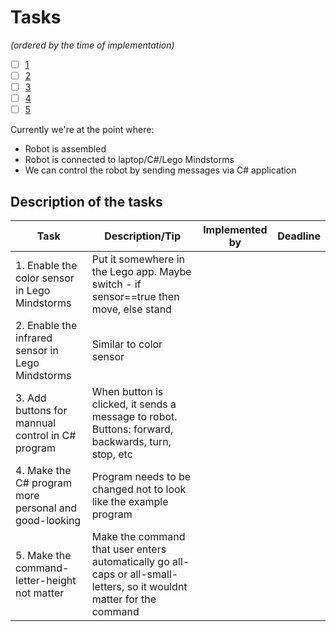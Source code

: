 # Tasks
*(ordered by the time of implementation)*

- [ ] [1](#description-of-the-tasks)
- [ ] [2](#description-of-the-tasks)
- [ ] [3](#description-of-the-tasks)
- [ ] [4](#description-of-the-tasks)
- [ ] [5](#description-of-the-tasks)

Currently we're at the point where:
* Robot is assembled
* Robot is connected to laptop/C#/Lego Mindstorms
* We can control the robot by sending messages via C# application

## Description of the tasks

Task | Description/Tip | Implemented by | Deadline
----------|------| ------------|----------
1. Enable the color sensor in Lego Mindstorms | Put it somewhere in the Lego app. Maybe switch - if sensor==true then move, else stand | | 
2. Enable the infrared sensor in Lego Mindstorms | Similar to color sensor | | 
3. Add buttons for mannual control in C# program | When button is clicked, it sends a message to robot. Buttons: forward, backwards, turn, stop, etc | | 
4. Make the C# program more personal and good-looking | Program needs to be changed not to look like the example program | | 
5. Make the command-letter-height not matter | Make the command that user enters automatically go all-caps or all-small-letters, so it wouldnt matter for the command | | |

